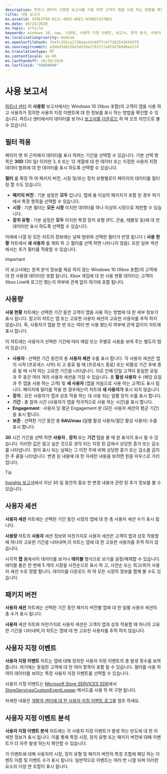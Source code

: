```yaml
---
description: 파트너 센터의 사용량 보고서를 사용 하면 고객이 앱을 사용 하는 방법을 확인할 수 있습니다.
title: 사용 보고서
ms.assetid: 5F0E7F94-D121-4AD3-A6E5-9C0DEC437BD3
ms.date: 09/24/2020
ms.topic: article
keywords: windows 10, uwp, 사용량, 사용자 지정 이벤트, 보고서, 원격 분석, 사용자 세션
ms.localizationpriority: medium
ms.openlocfilehash: 7eafc102ca1720aaa14c697fcbff3825436343f9
ms.sourcegitcommit: a3bbd3dd13be5d2f8a2793717adf4276840ee17d
ms.translationtype: MT
ms.contentlocale: ko-KR
ms.lasthandoff: 10/30/2020
ms.locfileid: "93034946"
---
```

# <a name="usage-report"></a>사용 보고서


[파트너 센터](https://partner.microsoft.com/dashboard) 의 **사용량** 보고서에서는 Windows 10 (Xbox 포함)의 고객이 앱을 사용 하 고 사용자가 정의한 사용자 지정 이벤트에 대 한 정보를 표시 하는 방법을 확인할 수 있습니다. 파트너 센터에서이 데이터를 보거나 [보고서를 다운로드](download-analytic-reports.md) 하 여 오프 라인으로 볼 수 있습니다.


## <a name="apply-filters"></a>필터 적용

페이지 맨 위 근처에서 데이터를 표시 하려는 기간을 선택할 수 있습니다. 기본 선택 항목은 **30D** (30 일) 이지만 3, 6 또는 12 개월에 대 한 데이터 또는 지정한 사용자 지정 데이터 범위에 대 한 데이터를 표시 하도록 선택할 수 있습니다.

**필터** 를 확장 하 여 패키지 버전, 시장 및/또는 장치 유형별로이 페이지의 데이터를 필터링 할 수도 있습니다.

-   **패키지 버전** : 기본 설정은 **모두** 입니다. 앱에 둘 이상의 패키지가 포함 된 경우 여기에서 특정 항목을 선택할 수 있습니다.
-   **시장** : 기본 필터는 **모든 시장** 이지만 데이터를 하나 이상의 시장으로 제한할 수 있습니다.
-   **장치 유형** : 기본 설정은 **모두** 이지만 특정 장치 유형 (PC, 콘솔, 태블릿 등)에 대 한 데이터만 표시 하도록 선택할 수 있습니다.

아래에 나열 된 모든 차트의 정보에는 날짜 범위와 선택한 필터가 반영 됩니다 ( **사용 현황** 차트에서 **새 사용자** 를 제외 하 고 필터를 선택 하면 나타나지 않음). 또한 일부 섹션에서는 추가 필터를 적용할 수 있습니다.

> [!IMPORTANT]
> 이 보고서에는 원격 분석 정보를 제공 하지 않는 Windows 10 (Xbox 포함)의 고객에 대 한 사용량 데이터만 포함 됩니다. Xbox 게임에 대 한 사용 현황 데이터는 고객이 Xbox Live에 로그인 했는지 여부에 관계 없이 여기에 포함 됩니다. 


## <a name="usage"></a>사용량

**사용 현황** 차트에는 선택한 기간 동안 고객이 앱을 사용 하는 방법에 대 한 세부 정보가 표시 됩니다. 참고이 차트는 앱 또는 고유한 사용자 세션의 고유한 사용자를 추적 하지 않습니다. 즉, 사용자가 앱을 한 번 또는 여러 번 사용 했는지 여부에 관계 없이이 차트에 표시 됩니다.

이 차트에는 사용자가 선택한 기간에 따라 매일 또는 주별로 사용을 보여 주는 별도의 탭이 있습니다.

- **사용자** : 선택한 기간 동안의 총 **사용자 세션** 수를 표시 합니다. 각 사용자 세션은 앱이 시작 (프로세스 시작) 되 고 종료 될 때 (프로세스 종료) 또는 비활성 기간 후에 종료 될 때 시작 하는 고유한 기간을 나타냅니다. 이로 인해 단일 고객이 동일한 요일과 주 동안 여러 개의 사용자 세션을 가질 수 있습니다. 총 **활성 사용자** 수 (해당 요일과 주 앱을 사용 하는 고객) 및 **새 사용자** (앱을 처음으로 사용 하는 고객)도 표시 됩니다. 페이지에 필터를 적용 한 경우에는이 차트에 **새 사용자가** 표시 되지 않습니다.
- **장치** : 모든 사용자가 앱과 상호 작용 하는 데 사용 되는 일별 장치 수를 표시 합니다.
- **기간** : 총 참여 시간 (사용자가 앱을 적극적으로 사용 하는 시간)을 표시 합니다.
- **Engagement** : 사용자 당 평균 Engagement 분 (모든 사용자 세션의 평균 기간)을 표시 합니다. 
- **보존** : 선택한 기간 동안 총 **6AU/mau** (일별 활성 사용자/월간 활성 사용자) 수를 표시 합니다.

**30** 시간 기간을 선택 하면 **사용자** , **장치** 또는 **기간** 탭을 볼 때 원 표식이 표시 될 수 있습니다. 이러한 값은 알고 싶은 것으로 생각 되는 지정 된 값에서 상당한 증가 또는 감소를 나타냅니다. 원이 표시 되는 날짜는 그 이전 주에 비해 상당한 증가 또는 감소를 감지한 주 끝을 나타냅니다. 변경 된 내용에 대 한 자세한 내용을 보려면 원을 마우스로 가리킵니다.  

> [!TIP]
> [Insights 보고서](insights-report.md)에서 지난 30 일 동안의 중요 한 변경 내용과 관련 된 추가 정보를 볼 수 있습니다.


## <a name="user-sessions"></a>사용자 세션

**사용자 세션** 차트에는 선택한 기간 동안 시장의 앱에 대 한 총 사용자 세션 수가 표시 됩니다.

**사용량** 차트의 **사용자** 세션 정보와 마찬가지로 사용자 세션은 고객이 앱과 상호 작용할 때 하나의 고유한 기간을 나타내며,이 차트는 앱에 대 한 고유한 사용자를 추적 하지 않습니다.

시각적 **맵** 폼에서이 데이터를 보거나 **테이블** 형식으로 보기를 설정/해제할 수 있습니다. 테이블 폼은 한 번에 5 개의 시장을 사전순으로 표시 하 고, 사전순 또는 최고/최저 사용자 세션 수로 정렬 합니다. 데이터를 다운로드 하 여 모든 시장의 정보를 함께 볼 수도 있습니다.


## <a name="package-version"></a>패키지 버전

**사용자 세션** 차트에는 선택한 기간 동안 패키지 버전별 앱에 대 한 일별 사용자 세션의 총 수가 표시 됩니다.

**사용자** 세션 차트와 마찬가지로 사용자 세션은 고객이 앱과 상호 작용할 때 하나의 고유한 기간을 나타내며,이 차트는 앱에 대 한 고유한 사용자를 추적 하지 않습니다.


## <a name="custom-events"></a>사용자 지정 이벤트

**사용자 지정 이벤트** 차트는 앱에 대해 정의한 사용자 지정 이벤트의 총 발생 횟수를 보여 줍니다. 여기에는 동일한 고객에 대 한 여러 항목이 포함 될 수 있습니다. 필터를 사용 하 여이 데이터를 보려는 특정 사용자 지정 이벤트를 선택할 수 있습니다.

사용자 지정 이벤트는 [Microsoft Store SERVICES SDK](../monetize/microsoft-store-services-sdk.md)에서 [StoreServicesCustomEventLogger](/uwp/api/microsoft.services.store.engagement.storeservicescustomeventlogger.log) 메서드를 사용 하 여 구현 됩니다.

자세한 내용은 [개발자 센터에 대 한 사용자 지정 이벤트 로그](../monetize/log-custom-events-for-dev-center.md)를 참조 하세요.


## <a name="custom-events-breakdown"></a>사용자 지정 이벤트 분석

**사용자 지정 이벤트 분석** 차트에는 각 사용자 지정 이벤트가 발생 하는 빈도에 대 한 자세한 정보가 표시 됩니다. 이를 통해 특정 시장, 장치 유형 또는 패키지 버전에 대해 이벤트가 더 자주 발생 하는지 확인할 수 있습니다.

각 이벤트에 대해 사용자의 시장, 장치 유형 및 패키지 버전의 특정 조합에 해당 하는 이벤트 이름 및 이벤트 수가 표시 됩니다. 일반적으로 이벤트는 여러 번 나열 되며 이러한 요소의 다양 한 조합이 표시 됩니다. 




 

